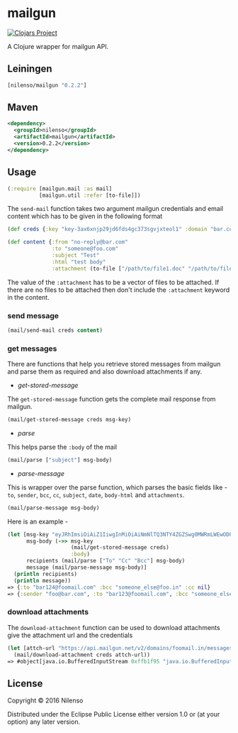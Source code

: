 # mailgun
[![Clojars Project](https://img.shields.io/clojars/v/nilenso/mailgun.svg)](https://clojars.org/nilenso/mailgun)

A Clojure wrapper for mailgun API.

## Leiningen
```clj
[nilenso/mailgun "0.2.2"]
```

## Maven
```xml
<dependency>
  <groupId>nilenso</groupId>
  <artifactId>mailgun</artifactId>
  <version>0.2.2</version>
</dependency>
```

## Usage
```clj
(:require [mailgun.mail :as mail]
          [mailgun.util :refer [to-file]])
```

The `send-mail` function takes two argument mailgun credentials and email content which has to be given in the following format
```clj
(def creds {:key "key-3ax6xnjp29jd6fds4gc373sgvjxteol1" :domain "bar.com"})

(def content {:from "no-reply@bar.com"
              :to "someone@foo.com"
              :subject "Test"
              :html "test body"
              :attachment (to-file ["/path/to/file1.doc" "/path/to/file2.doc"])})
```
The value of the `:attachment` has to be a vector of files to be attached. If there are no files to be attached then don't include the `:attachment` keyword in the content.

### send message
```clj
(mail/send-mail creds content)
```

### get messages
There are functions that help you retrieve stored messages from mailgun and parse them as required and also download attachments if any.

- *get-stored-message*

The `get-stored-message` function gets the complete mail response from mailgun.

```clj
(mail/get-stored-message creds msg-key)
```
- *parse*

This helps parse the `:body` of the mail

 ```clj
 (mail/parse ["subject"] msg-body)
 ```

- *parse-message*

This is wrapper over the parse function, which parses the basic fields like - `to`, `sender`, `bcc`, `cc`, `subject`, `date`, `body-html` and `attachments`.

```clj
(mail/parse-message msg-body)
```

Here is an example -
```clj
(let [msg-key "eyJRhImsiOiAiZ1IiwgInMiOiAiNmNlTQ3NTY4ZGZSwg0MWRmLWEwODQtNzCJjIjogImJpZ3RhbmtzMiJMtMzQ0OC0NWJiY2Q4ODQMDkwMzk4ZCIsIwIjogdHJ19"
      msg-body (->> msg-key
                    (mail/get-stored-message creds)
                    :body)
      recipients (mail/parse ["To" "Cc" "Bcc"] msg-body)
      message (mail/parse-message msg-body)]
  (println recipients)
  (println message))
=> {:to "bar124@foomail.com" :bcc "someone_else@foo.in" :cc nil}
=> {:sender "foo@bar.com", :to "bar123@foomail.com", :bcc "someone_else@foo.in", :cc nil, :subject "Message Subject", :date "Mon, 2 May 2016 14:43:28 +0530", :body-html "<div dir=\"ltr\"><br clear=\"all\"><div><br></div><br>\r\n</div>\r\n", :attachments [{"url" "https://api.mailgun.net/v2/domains/foomail.in/messages/eyJRhImsiOiAiZ1IiwgInMiOiAiNmNlTQ3NTY4ZGZSwg0MWRmLWEwODQtNzCJjIjogImJpZ3RhbmtzMiJMtMzQ0OC0NWJiY2Q4ODQMDkwMzk4ZCIsIwIjogdHJ19/attachments/0", "content-type" "image/jpeg", "name" "Image1.jpg", "size" 267928} {"url" "https://api.mailgun.net/v2/domains/foomail.in/messages/eyJRhImsiOiAiZ1IiwgInMiOiAiNmNlTQ3NTY4ZGZSwg0MWRmLWEwODQtNzCJjIjogImJpZ3RhbmtzMiJMtMzQ0OC0NWJiY2Q4ODQMDkwMzk4ZCIsIwIjogdHJ19/attachments/1", "content-type" "image/jpeg", "name" "Image2.jpg", "size" 477946}]}
```

### download attachments
The `download-attachment` function can be used to download attachments give the attachment url and the credentials
```clj
(let [attch-url "https://api.mailgun.net/v2/domains/foomail.in/messages/eyJRhImsiOiAiZ1IiwgInMiOiAiNmNlTQ3NTY4ZGZSwg0MWRmLWEwODQtNzCJjIjogImJpZ3RhbmtzMiJMtMzQ0OC0NWJiY2Q4ODQMDkwMzk4ZCIsIwIjogdHJ19/attachments/0"]
  (mail/download-attachment creds attch-url))
=> #object[java.io.BufferedInputStream 0xffb1f95 "java.io.BufferedInputStream@ffb1f95"]
```
## License

Copyright © 2016 Nilenso

Distributed under the Eclipse Public License either version 1.0 or (at
your option) any later version.
